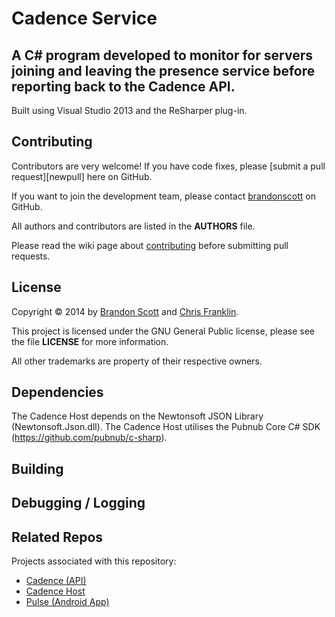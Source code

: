 Cadence Service
==========

A C# program developed to monitor for servers joining and leaving the presence service before reporting back to the Cadence API.
------------------------------------------------------

Built using Visual Studio 2013 and the ReSharper plug-in.

Contributing
------------

Contributors are very welcome! If you have code fixes, please [submit a pull request][newpull] here on GitHub.

If you want to join the development team, please contact [brandonscott][bs] on GitHub.

All authors and contributors are listed in the **AUTHORS** file.

Please read the wiki page about [contributing][contrib] before submitting pull requests.

License
-------

Copyright &copy; 2014 by [Brandon Scott][bs] and [Chris Franklin][cwf].

This project is licensed under the GNU General Public license, please see the file **LICENSE** for more information.
 
All other trademarks are property of their respective owners.

Dependencies
------------

The Cadence Host depends on the Newtonsoft JSON Library (Newtonsoft.Json.dll).
The Cadence Host utilises the Pubnub Core C# SDK (https://github.com/pubnub/c-sharp).

Building
--------


Debugging / Logging
-------------------


Related Repos
--------

Projects associated with this repository:

 * [Cadence (API)][capi]
 * [Cadence Host][csrv]
 * [Pulse (Android App)][pulse]

 
[bs]: https://github.com/brandonscott
[capi]: https://github.com/brandonscott/cadence
[contrib]: ../../wiki/Contributing
[csrv]: https://github.com/brandonscott/cadence-service
[cwf]: https://github.com/cwfranklin
[pulse]: https://github.com/brandonscott/pulse